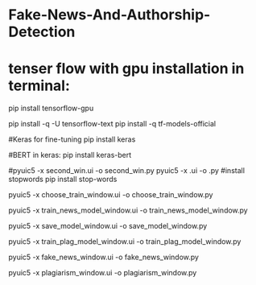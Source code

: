 # Fake-News-And-Authorship-Detection

# tenser flow with gpu installation in terminal:
pip install tensorflow-gpu


pip install -q -U tensorflow-text
pip install -q tf-models-official

#Keras for fine-tuning
pip install keras

#BERT in keras:
pip install keras-bert

#pyuic5 -x second_win.ui -o second_win.py
pyuic5 -x .ui -o .py
#install stopwords
pip install stop-words

pyuic5 -x choose_train_window.ui -o choose_train_window.py

pyuic5 -x train_news_model_window.ui -o train_news_model_window.py

pyuic5 -x save_model_window.ui -o save_model_window.py

pyuic5 -x train_plag_model_window.ui -o train_plag_model_window.py

pyuic5 -x fake_news_window.ui -o fake_news_window.py

pyuic5 -x plagiarism_window.ui -o plagiarism_window.py